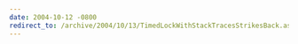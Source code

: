 ```yaml
---
date: 2004-10-12 -0800
redirect_to: /archive/2004/10/13/TimedLockWithStackTracesStrikesBack.aspx/
---
```

